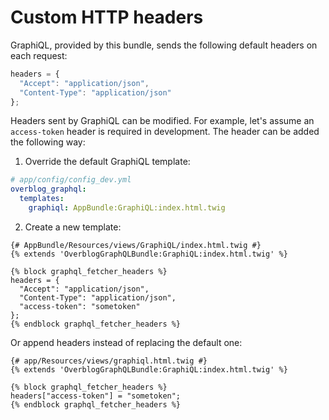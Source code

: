 Custom HTTP headers
==============

GraphiQL, provided by this bundle, sends the following default headers on each request:

```js
headers = {
  "Accept": "application/json",
  "Content-Type": "application/json"
};
```

Headers sent by GraphiQL can be modified. 
For example, let's assume an `access-token` header is required in development.
The header can be added the following way:

1. Override the default GraphiQL template:

```yml
# app/config/config_dev.yml
overblog_graphql:
  templates:
    graphiql: AppBundle:GraphiQL:index.html.twig
```
2. Create a new template:  

```twig
{# AppBundle/Resources/views/GraphiQL/index.html.twig #}
{% extends 'OverblogGraphQLBundle:GraphiQL:index.html.twig' %}

{% block graphql_fetcher_headers %}
headers = {
  "Accept": "application/json",
  "Content-Type": "application/json",
  "access-token": "sometoken"
};
{% endblock graphql_fetcher_headers %}
```

Or append headers instead of replacing the default one:

```twig
{# app/Resources/views/graphiql.html.twig #}
{% extends 'OverblogGraphQLBundle:GraphiQL:index.html.twig' %}

{% block graphql_fetcher_headers %}
headers["access-token"] = "sometoken";
{% endblock graphql_fetcher_headers %}
```